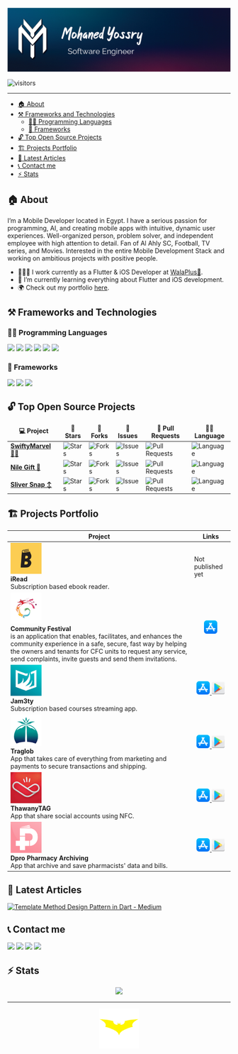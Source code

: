 ![Cover](./assets/intro_cover.png)

![visitors](https://komarev.com/ghpvc/?username=mohanedy98)

---

<!-- TOC -->
- [🏠 About](#-about)
- [⚒️ Frameworks and Technologies](#️-frameworks-and-technologies)
  - [👨‍💻 Programming Languages](#-programming-languages)
  - [🧰 Frameworks](#-frameworks)
- [🔓 Top Open Source Projects](#-top-open-source-projects)
- [🏗 Projects Portfolio](#-projects-portfolio)
- [📝 Latest Articles](#-latest-articles)
- [📞 Contact me](#-contact-me)
- [⚡️ Stats](#️-stats)
<!-- TOC -->

## 🏠 About

I’m a Mobile Developer located in Egypt. I have a serious passion for programming, AI, and creating
mobile apps with intuitive, dynamic user experiences. Well-organized person, problem solver, and
independent employee with high attention to detail. Fan of Al Ahly SC, Football, TV series, and
Movies. Interested in the entire Mobile Development Stack and working on ambitious projects with
positive people.

* 👨🏼‍💻 I work currently as a Flutter & iOS Developer at [WalaPlus💚](http://www.walaplus.com/).
* 📖 I’m currently learning everything about Flutter and iOS development.
* 🌍 Check out my portfolio [here](https://mohanedy98.github.io).

## ⚒️ Frameworks and Technologies

### 👨‍💻 Programming Languages

<p>
  <img src="https://img.shields.io/badge/-Swift-FA7343?style=flat-square&logo=swift&logoColor=white" />
  <img src="https://img.shields.io/badge/-Dart-0175C2?style=flat-square&logo=dart&logoColor=white" />
  <img src="https://img.shields.io/badge/-Kotlin-green?style=flat-square&logo=kotlin&logoColor=white" />
  <img src="https://img.shields.io/badge/-JavaScript-F7DF1E?style=flat-square&logo=javascript&logoColor=white" />
  <img src="https://img.shields.io/badge/-Java-007396?style=flat-square&logo=java&logoColor=white" />
  <img src="https://img.shields.io/badge/-C++-00599C?style=flat-square&logo=c%2B%2B&logoColor=white" />
</p>

### 🧰 Frameworks

<p>
<img src="https://img.shields.io/badge/-UIKit-black?style=flat-square&logo=apple&logoColor=white" />
<img src="https://img.shields.io/badge/-SwiftUI-black?style=flat-square&logo=apple&logoColor=white" />
<img src="https://img.shields.io/badge/-Flutter-0175C2?style=flat-square&logo=flutter&logoColor=white" />
</p>

## 🔓 Top Open Source Projects

  <table>
    <thead align="center">
      <tr>
        <td><b>💻 Project</b></td>
        <td><b>🌟 Stars</b></td>
        <td><b>🍴 Forks</b></td>
        <td><b>🐛 Issues</b></td>
        <td><b>🔔 Pull Requests</b></td>
        <td><b>👨‍💻 Language</b></td>
      </tr>
    </thead>
    <tbody>
      <tr>
       <td><a href="https://github.com/Mohanedy98/swifty-marvel"><b>SwiftyMarvel 🦸‍♂️</b></a></td>
        <td><img alt="Stars" src="https://img.shields.io/github/stars/mohanedy98/swifty-marvel?style=flat-square&labelColor=343b41"/></td>
        <td><img alt="Forks" src="https://img.shields.io/github/forks/mohanedy98/swifty-marvel?style=flat-square&labelColor=343b41"/></td>
        <td><img alt="Issues" src="https://img.shields.io/github/issues/mohanedy98/swifty-marvel?style=flat-square"/></td>
        <td><img alt="Pull Requests" src="https://img.shields.io/github/issues-pr/mohanedy98/swifty-marvel?style=flat-square"/></td>
        <td><img alt="Language" src="https://img.shields.io/github/languages/top/mohanedy98/swifty-marvel?style=flat-square"/></td>
      </tr>
      <tr>
       <td><a href="https://github.com/mohanedy98/nile-gift"><b>Nile Gift 📜</b></a></td>
        <td><img alt="Stars" src="https://img.shields.io/github/stars/mohanedy98/nile-gift?style=flat-square&labelColor=343b41"/></td>
        <td><img alt="Forks" src="https://img.shields.io/github/forks/mohanedy98/nile-gift?style=flat-square&labelColor=343b41"/></td>
        <td><img alt="Issues" src="https://img.shields.io/github/issues/mohanedy98/nile-gift?style=flat-square"/></td>
        <td><img alt="Pull Requests" src="https://img.shields.io/github/issues-pr/mohanedy98/nile-gift?style=flat-square"/></td>
        <td><img alt="Language" src="https://img.shields.io/github/languages/top/mohanedy98/nile-gift?&style=flat-square"/></td>
      </tr>
      <tr>
       <td><a href="https://github.com/abdelhamid-f-nasser/sliver-snap"><b>Sliver Snap ↕️</b></a></td>
        <td><img alt="Stars" src="https://img.shields.io/github/stars/abdelhamid-f-nasser/sliver-snap?style=flat-square&labelColor=343b41"/></td>
        <td><img alt="Forks" src="https://img.shields.io/github/forks/abdelhamid-f-nasser/sliver-snap?style=flat-square&labelColor=343b41"/></td>
        <td><img alt="Issues" src="https://img.shields.io/github/issues/abdelhamid-f-nasser/sliver-snap?style=flat-square"/></td>
        <td><img alt="Pull Requests" src="https://img.shields.io/github/issues-pr/abdelhamid-f-nasser/sliver-snap?style=flat-square"/></td>
        <td><img alt="Language" src="https://img.shields.io/github/languages/top/abdelhamid-f-nasser/sliver-snap?style=flat-square"/></td>
      </tr>
    </tbody>
  </table>

## 🏗 Projects Portfolio

| Project                                                                                                                                                                                                                                                                                                                                     | Links                                                                                                                                                                                                                                                                                                                                                  |
|---------------------------------------------------------------------------------------------------------------------------------------------------------------------------------------------------------------------------------------------------------------------------------------------------------------------------------------------|--------------------------------------------------------------------------------------------------------------------------------------------------------------------------------------------------------------------------------------------------------------------------------------------------------------------------------------------------------|
| <img src="assets/iread-icon.webp" width="70" height="70"  /></br>**iRead**</br>Subscription based ebook reader.                                                                                                                                                                                                                             | Not published yet                                                                                                                                                                                                                                                                                                                                      |
| <img src="assets/cfc_icon.webp" width="70" height="70"  /></br>**Community Festival**</br> is an application that enables, facilitates, and enhances the community experience in a safe, secure, fast way by helping the owners and tenants for CFC units to request any service, send complaints, invite guests and send them invitations. | <p align="center"> <a href="https://apps.apple.com/us/app/festival-community/id1593337937"><img src="assets/app-store.png" width="30" height="30"  /> </a> </p>                                                                                                                                                                                        |
| <img src="assets/jam3ty-icon.webp" width="70" height="70"  /></br>**Jam3ty**</br>Subscription based courses streaming app.                                                                                                                                                                                                                  | <p align="center"> <a href="https://apps.apple.com/us/app/jam3ty-%D8%AC%D8%A7%D9%85%D8%B9%D8%AA%D9%8A/id1536444786"><img src="assets/app-store.png" width="30" height="30"  /> </a> <a href="https://play.google.com/store/apps/details?id=com.hyperdev.jam3ty.jam3ty&hl=en&gl=US"><img src="assets/playstore.png" width="30" height="30"  /> </a></p> |
| <img src="assets/TRAGLOB-ICON.webp" width="70" height="70"  /></br>**Traglob**</br> App that takes care of everything from marketing and payments to secure transactions and shipping.                                                                                                                                                      | <p align="center"> <a href="https://apps.apple.com/app/traglob/id1616885302"><img src="assets/app-store.png" width="30" height="30"  /> </a> <a href="https://play.google.com/store/apps/details?id=com.targlob.targlob_app"><img src="assets/playstore.png" width="30" height="30"  /> </a></p>                                                       |
| <img src="assets/thawany-tag.webp" width="70" height="70"/></br>**ThawanyTAG**</br> App that share social accounts using NFC.                                                                                                                                                                                                               | <p align="center"> <a href="https://apps.apple.com/tr/app/thawany-tag/id1560503925"><img src="assets/app-store.png" width="30" height="30"  /> </a> <a href="https://play.google.com/store/apps/details?id=com.tou.thawany_tag"><img src="assets/playstore.png" width="30" height="30"  /> </a></p>                                                    |
| <img src="assets/dpro.webp" width="70" height="70"/></br>**Dpro Pharmacy Archiving**</br> App that archive and save pharmacists' data and bills.                                                                                                                                                                                            | <p align="center">  <a href="https://apps.apple.com/ci/app/dpro-pharmacy-archiving/id1559044527"><img src="assets/app-store.png" width="30" height="30"  /> </a> <a href="https://play.google.com/store/apps/details?id=com.dpro.pharmacy"><img src="assets/playstore.png" width="30" height="30"  /> </a></p>                                         |

## 📝 Latest Articles

[![Template Method Design Pattern in Dart - Medium](https://github-readme-medium.vercel.app/?username=mohaned.y98)](https://medium.com/@mohaned.y98)

## 📞 Contact me

[<img src="https://img.shields.io/badge/linkedin-%230077B5.svg?&style=for-the-badge&logo=linkedin&logoColor=white" />](https://www.linkedin.com/in/mohanedy98) [<img src = "https://img.shields.io/badge/twitter-%2320A1F1.svg?&style=for-the-badge&logo=twitter&logoColor=white">](https://twitter.com/mohanedy98)
[<img src="https://img.shields.io/badge/medium-black.svg?&style=for-the-badge&logo=medium&logoColor=white" />](https://medium.com/@mohaned.y98)   [<img src="https://img.shields.io/badge/Mail-red.svg?&style=for-the-badge&logo=gmail&logoColor=white" />](mailto:mohaned.y98@gmail.com)

## ⚡️ Stats

<p align="center">
<img src="https://github-readme-streak-stats.herokuapp.com/?user=mohanedy98&theme=dark)](https://git.io/streak-stats"/>
</p>

---

<p align="center">
  <a href="https://twitter.com/mohanedy98"><img src="assets/batman.gif" width="90" height="90"/> </a>
</p>
  